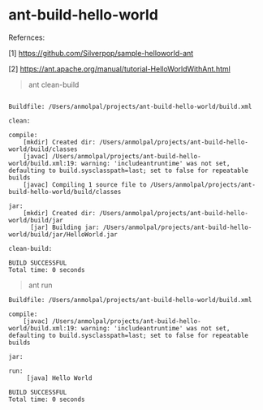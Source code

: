 # ant-build-hello-world

Refernces:

[1] https://github.com/Silverpop/sample-helloworld-ant

[2] https://ant.apache.org/manual/tutorial-HelloWorldWithAnt.html

>ant clean-build
```                              

Buildfile: /Users/anmolpal/projects/ant-build-hello-world/build.xml

clean:

compile:
    [mkdir] Created dir: /Users/anmolpal/projects/ant-build-hello-world/build/classes
    [javac] /Users/anmolpal/projects/ant-build-hello-world/build.xml:19: warning: 'includeantruntime' was not set, defaulting to build.sysclasspath=last; set to false for repeatable builds
    [javac] Compiling 1 source file to /Users/anmolpal/projects/ant-build-hello-world/build/classes

jar:
    [mkdir] Created dir: /Users/anmolpal/projects/ant-build-hello-world/build/jar
      [jar] Building jar: /Users/anmolpal/projects/ant-build-hello-world/build/jar/HelloWorld.jar

clean-build:

BUILD SUCCESSFUL
Total time: 0 seconds
```

>ant run
```     
Buildfile: /Users/anmolpal/projects/ant-build-hello-world/build.xml

compile:
    [javac] /Users/anmolpal/projects/ant-build-hello-world/build.xml:19: warning: 'includeantruntime' was not set, defaulting to build.sysclasspath=last; set to false for repeatable builds

jar:

run:
     [java] Hello World

BUILD SUCCESSFUL
Total time: 0 seconds
```
